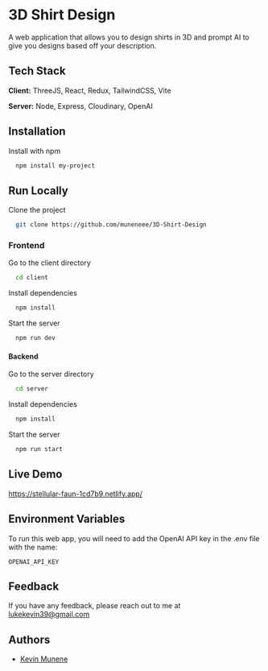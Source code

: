 
# 3D Shirt Design

A web application that allows you to design shirts in 3D and prompt AI to give you designs based off your description.


## Tech Stack

**Client:** ThreeJS, React, Redux, TailwindCSS, Vite

**Server:** Node, Express, Cloudinary, OpenAI


## Installation

Install with npm

```bash
  npm install my-project
```
    
## Run Locally

Clone the project

```bash
  git clone https://github.com/muneneee/3D-Shirt-Design
```
### Frontend

Go to the client directory

```bash
  cd client
```

Install dependencies

```bash
  npm install
```

Start the server

```bash
  npm run dev
```
#### Backend
Go to the server directory

```bash
  cd server
```

Install dependencies

```bash
  npm install
```

Start the server

```bash
  npm run start
```

## Live Demo

https://stellular-faun-1cd7b9.netlify.app/

## Environment Variables

To run this web app, you will need to add the OpenAI API key in the .env file with the name:

`OPENAI_API_KEY`




## Feedback

If you have any feedback, please reach out to me at lukekevin39@gmail.com


## Authors

- [Kevin Munene](https://www.github.com/muneneee)

